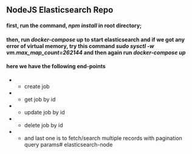## NodeJS Elasticsearch Repo

#### first, run the command, *npm install* in root directory;

#### then, run *docker-compose* up to start elasticsearch and if we got any error of virtual memory, try this command *sudo sysctl -w vm.max_map_count=262144* and then again run *docker-compose up*

#### here we have the following end-points
*    - create job
*    - get job by id
*    - update job by id
*    - delete job by id
*    - and last one is to fetch/search multiple records with pagination query params# elasticsearch-node

